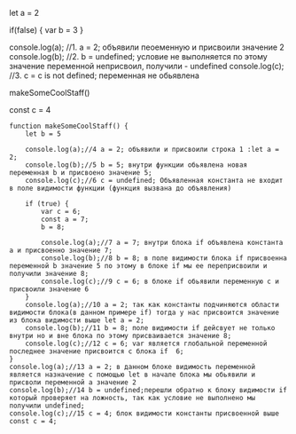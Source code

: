 let a = 2

if(false) {
    var b = 3
}

console.log(a); //1. a = 2; объявили пеоеменную и присвоили значение 2
console.log(b); //2. b = undefined; условие не выполняется по этому значение переменной неприсвоил, получили - undefined
console.log(c); //3. c = c is not defined; переменная не обьявлена

makeSomeCoolStaff() 

const c = 4

    function makeSomeCoolStaff() {
        let b = 5

        console.log(a);//4 a = 2; объявили и присвоили строка 1 :let a = 2;
        console.log(b);//5 b = 5; внутри функции обьявлена новая переменная b и присвоено значение 5; 
        console.log(c);//6 c = undefined; Объявленная константа не входит в поле видимости функции (функция вызвана до объявления)

        if (true) {
            var c = 6;
            const a = 7;
            b = 8;

            console.log(a);//7 a = 7; внутри блока if объявлена константа а и присвоенно значение 7;
            console.log(b);//8 b = 8; в поле видимости блока if присвоенна переменной b значение 5 по этому в блоке if мы ее переприсвоили и получили значение 8;
            console.log(c);//9 c = 6; в блоке if обьявили переменную c и присвоили значение 6
        }
        console.log(a);//10 a = 2; так как константы подчиняются области видимости блока(в данном примере if) тогда у нас присвоится значение из блока видимости выше let a = 2; 
        console.log(b);//11 b = 8; поле видимости if дейсвует не только внутри но и вне блока по этому присваивается значение 8;
        console.log(c);//12 c = 6; var является глобальной переменной последнее значение присвоится с блока if  6;
    }
    console.log(a);//13 a = 2; в данном блоке видимость переменной является назначение с помощью let в начале блока мы обьявили и присволи переменной а значение 2
    console.log(b);//14 b = undefined;перешли обратно к блоку видимости if который проверяет на ложность, так как условие не выполнено мы получили undefined;
    console.log(c);//15 c = 4; блок видимости константы присвоенной выше const c = 4;

